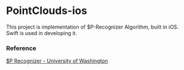 # PointClouds-ios
This project is implementation of $P-Recognizer Algorithm, built in iOS. Swift is used in developing it.

### Reference
[$P Recognizer - University of Washington](https://depts.washington.edu/aimgroup/proj/dollar/pdollar.html)
